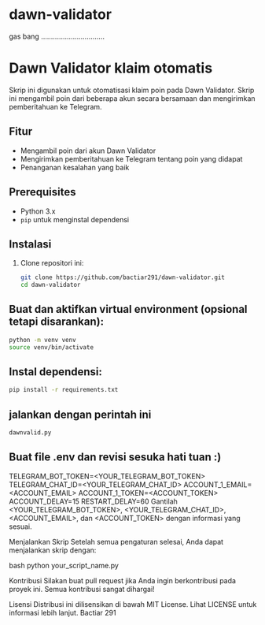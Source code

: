 # dawn-validator
gas bang ................................
# Dawn Validator klaim otomatis

Skrip ini digunakan untuk otomatisasi klaim poin pada Dawn Validator. Skrip ini mengambil poin dari beberapa akun secara bersamaan dan mengirimkan pemberitahuan ke Telegram.

## Fitur

- Mengambil poin dari akun Dawn Validator
- Mengirimkan pemberitahuan ke Telegram tentang poin yang didapat
- Penanganan kesalahan yang baik

## Prerequisites

- Python 3.x
- `pip` untuk menginstal dependensi

## Instalasi

1. Clone repositori ini:

   ```bash
   git clone https://github.com/bactiar291/dawn-validator.git
   cd dawn-validator
   ```
## Buat dan aktifkan virtual environment (opsional tetapi disarankan):

```bash
python -m venv venv
source venv/bin/activate
```
## Instal dependensi:

```bash
pip install -r requirements.txt
```

## jalankan dengan perintah ini 
```bash 
dawnvalid.py
```
## Buat file .env dan revisi sesuka hati tuan :)
TELEGRAM_BOT_TOKEN=<YOUR_TELEGRAM_BOT_TOKEN>
TELEGRAM_CHAT_ID=<YOUR_TELEGRAM_CHAT_ID>
ACCOUNT_1_EMAIL=<ACCOUNT_EMAIL>
ACCOUNT_1_TOKEN=<ACCOUNT_TOKEN>
ACCOUNT_DELAY=15
RESTART_DELAY=60
Gantilah <YOUR_TELEGRAM_BOT_TOKEN>, <YOUR_TELEGRAM_CHAT_ID>, <ACCOUNT_EMAIL>, dan <ACCOUNT_TOKEN> dengan informasi yang sesuai.

Menjalankan Skrip
Setelah semua pengaturan selesai, Anda dapat menjalankan skrip dengan:

bash
python your_script_name.py


Kontribusi
Silakan buat pull request jika Anda ingin berkontribusi pada proyek ini. Semua kontribusi sangat dihargai!

Lisensi
Distribusi ini dilisensikan di bawah MIT License. Lihat LICENSE untuk informasi lebih lanjut.
Bactiar 291

